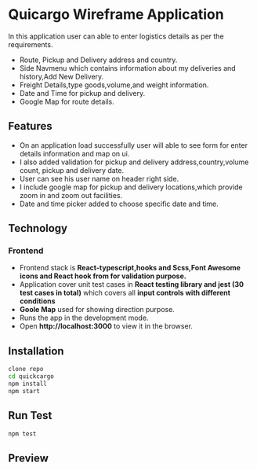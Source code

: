# Quicargo Wireframe Application

In this application user can able to enter logistics details as per the requirements.
- Route, Pickup and Delivery address and country.
- Side Navmenu which contains information about my deliveries and history,Add New Delivery.
- Freight Details,type goods,volume,and weight information.
- Date and Time for pickup and delivery.
- Google Map for route details.

## Features
- On an application load successfully user will able to see form for enter details information and map on ui.
- I also added validation for pickup and delivery address,country,volume count, pickup and delivery date.
- User can see his user name on header right side.
- I include google map for pickup and delivery locations,which provide zoom in and zoom out facilities.
- Date and time picker added to choose specific date and time.

## Technology

### Frontend

- Frontend stack is **React-typescript,hooks and Scss,Font Awesome icons and React hook from for validation purpose.**
- Application cover unit test cases in **React testing library and jest (30 test cases in total)** which covers all **input controls with different conditions**
- **Goole Map** used for showing direction purpose.
- Runs the app in the development mode.
- Open **http://localhost:3000** to view it in the browser.

## Installation
```sh
clone repo
cd quickcargo
npm install
npm start
```
## Run Test ##
```sh 
npm test
```

## Preview

